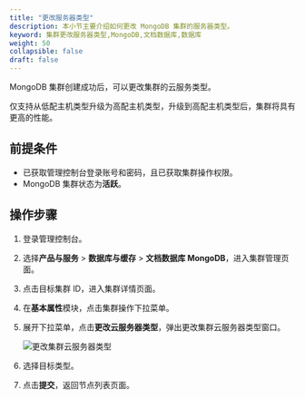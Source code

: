 ```yaml
---
title: "更改服务器类型"
description: 本小节主要介绍如何更改 MongoDB 集群的服务器类型。 
keyword: 集群更改服务器类型,MongoDB,文档数据库,数据库
weight: 50
collapsible: false
draft: false
---
```


MongoDB 集群创建成功后，可以更改集群的云服务类型。

仅支持从低配主机类型升级为高配主机类型，升级到高配主机类型后，集群将具有更高的性能。

## 前提条件

- 已获取管理控制台登录账号和密码，且已获取集群操作权限。
- MongoDB 集群状态为**活跃**。

## 操作步骤

1. 登录管理控制台。
2. 选择**产品与服务** > **数据库与缓存** > **文档数据库 MongoDB**，进入集群管理页面。
3. 点击目标集群 ID，进入集群详情页面。
4. 在**基本属性**模块，点击集群操作下拉菜单。
5. 展开下拉菜单，点击**更改云服务器类型**，弹出更改集群云服务器类型窗口。

   <img src="../../../_images/switch_node_mode.png" alt="更改集群云服务器类型" style="zoom:100%;" />

6. 选择目标类型。
7. 点击**提交**，返回节点列表页面。
